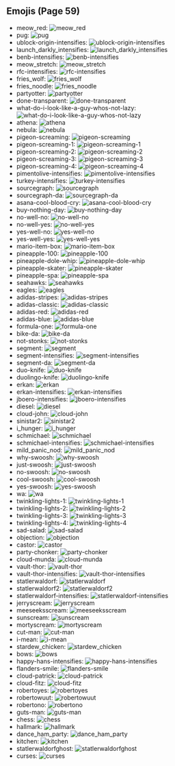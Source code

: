 
## Emojis (Page 59)

* meow_red: ![meow_red](/output/meow_red)
* pug: ![pug](/output/pug.png)
* ublock-origin-intensifies: ![ublock-origin-intensifies](/output/ublock-origin-intensifies.gif)
* launch_darkly_intensifies: ![launch_darkly_intensifies](/output/launch_darkly_intensifies.gif)
* benb-intensifies: ![benb-intensifies](/output/benb-intensifies.gif)
* meow_stretch: ![meow_stretch](/output/meow_stretch.gif)
* rfc-intensifies: ![rfc-intensifies](/output/rfc-intensifies.gif)
* fries_wolf: ![fries_wolf](/output/fries_wolf.png)
* fries_noodle: ![fries_noodle](/output/fries_noodle.png)
* partyotter: ![partyotter](/output/partyotter.gif)
* done-transparent: ![done-transparent](/output/done-transparent.png)
* what-do-i-look-like-a-guy-whos-not-lazy: ![what-do-i-look-like-a-guy-whos-not-lazy](/output/what-do-i-look-like-a-guy-whos-not-lazy.png)
* athena: ![athena](/output/athena.png)
* nebula: ![nebula](/output/nebula.jpg)
* pigeon-screaming: ![pigeon-screaming](/output/pigeon-screaming.gif)
* pigeon-screaming-1: ![pigeon-screaming-1](/output/pigeon-screaming-1.gif)
* pigeon-screaming-2: ![pigeon-screaming-2](/output/pigeon-screaming-2.gif)
* pigeon-screaming-3: ![pigeon-screaming-3](/output/pigeon-screaming-3.gif)
* pigeon-screaming-4: ![pigeon-screaming-4](/output/pigeon-screaming-4.gif)
* pimentolive-intensifies: ![pimentolive-intensifies](/output/pimentolive-intensifies.gif)
* turkey-intensifies: ![turkey-intensifies](/output/turkey-intensifies.gif)
* sourcegraph: ![sourcegraph](/output/sourcegraph.png)
* sourcegraph-da: ![sourcegraph-da](/output/sourcegraph-da.png)
* asana-cool-blood-cry: ![asana-cool-blood-cry](/output/asana-cool-blood-cry.png)
* buy-nothing-day: ![buy-nothing-day](/output/buy-nothing-day.png)
* no-well-no: ![no-well-no](/output/no-well-no.png)
* no-well-yes: ![no-well-yes](/output/no-well-yes.png)
* yes-well-no: ![yes-well-no](/output/yes-well-no.png)
* yes-well-yes: ![yes-well-yes](/output/yes-well-yes.png)
* mario-item-box: ![mario-item-box](/output/mario-item-box.png)
* pineapple-100: ![pineapple-100](/output/pineapple-100.png)
* pineapple-dole-whip: ![pineapple-dole-whip](/output/pineapple-dole-whip.png)
* pineapple-skater: ![pineapple-skater](/output/pineapple-skater.png)
* pineapple-spa: ![pineapple-spa](/output/pineapple-spa.png)
* seahawks: ![seahawks](/output/seahawks.png)
* eagles: ![eagles](/output/eagles.jpg)
* adidas-stripes: ![adidas-stripes](/output/adidas-stripes.png)
* adidas-classic: ![adidas-classic](/output/adidas-classic.jpg)
* adidas-red: ![adidas-red](/output/adidas-red.png)
* adidas-blue: ![adidas-blue](/output/adidas-blue.png)
* formula-one: ![formula-one](/output/formula-one.png)
* bike-da: ![bike-da](/output/bike-da.png)
* not-stonks: ![not-stonks](/output/not-stonks.png)
* segment: ![segment](/output/segment.png)
* segment-intensifies: ![segment-intensifies](/output/segment-intensifies.gif)
* segment-da: ![segment-da](/output/segment-da.png)
* duo-knife: ![duo-knife](/output/duo-knife.png)
* duolingo-knife: ![duolingo-knife](/output/duolingo-knife)
* erkan: ![erkan](/output/erkan.png)
* erkan-intensifies: ![erkan-intensifies](/output/erkan-intensifies.gif)
* jboero-intensifies: ![jboero-intensifies](/output/jboero-intensifies.gif)
* diesel: ![diesel](/output/diesel.png)
* cloud-john: ![cloud-john](/output/cloud-john.jpg)
* sinistar2: ![sinistar2](/output/sinistar2.gif)
* i_hunger: ![i_hunger](/output/i_hunger)
* schmichael: ![schmichael](/output/schmichael.png)
* schmichael-intensifies: ![schmichael-intensifies](/output/schmichael-intensifies.gif)
* mild_panic_nod: ![mild_panic_nod](/output/mild_panic_nod.gif)
* why-swoosh: ![why-swoosh](/output/why-swoosh.png)
* just-swoosh: ![just-swoosh](/output/just-swoosh.png)
* no-swoosh: ![no-swoosh](/output/no-swoosh.png)
* cool-swoosh: ![cool-swoosh](/output/cool-swoosh.png)
* yes-swoosh: ![yes-swoosh](/output/yes-swoosh.png)
* wa: ![wa](/output/wa.jpg)
* twinkling-lights-1: ![twinkling-lights-1](/output/twinkling-lights-1.gif)
* twinkling-lights-2: ![twinkling-lights-2](/output/twinkling-lights-2.gif)
* twinkling-lights-3: ![twinkling-lights-3](/output/twinkling-lights-3.gif)
* twinkling-lights-4: ![twinkling-lights-4](/output/twinkling-lights-4.gif)
* sad-salad: ![sad-salad](/output/sad-salad.png)
* objection: ![objection](/output/objection.png)
* castor: ![castor](/output/castor.png)
* party-chonker: ![party-chonker](/output/party-chonker.gif)
* cloud-munda: ![cloud-munda](/output/cloud-munda.jpg)
* vault-thor: ![vault-thor](/output/vault-thor.png)
* vault-thor-intensifies: ![vault-thor-intensifies](/output/vault-thor-intensifies.gif)
* statlerwaldorf: ![statlerwaldorf](/output/statlerwaldorf.png)
* statlerwaldorf2: ![statlerwaldorf2](/output/statlerwaldorf2.png)
* statlerwaldorf-intensifies: ![statlerwaldorf-intensifies](/output/statlerwaldorf-intensifies.gif)
* jerryscream: ![jerryscream](/output/jerryscream.png)
* meeseeksscream: ![meeseeksscream](/output/meeseeksscream.png)
* sunscream: ![sunscream](/output/sunscream.png)
* mortyscream: ![mortyscream](/output/mortyscream.png)
* cut-man: ![cut-man](/output/cut-man.png)
* i-mean: ![i-mean](/output/i-mean.png)
* stardew_chicken: ![stardew_chicken](/output/stardew_chicken.png)
* bows: ![bows](/output/bows.png)
* happy-hans-intensifies: ![happy-hans-intensifies](/output/happy-hans-intensifies.gif)
* flanders-smile: ![flanders-smile](/output/flanders-smile.gif)
* cloud-patrick: ![cloud-patrick](/output/cloud-patrick.png)
* cloud-fitz: ![cloud-fitz](/output/cloud-fitz.png)
* robertoyes: ![robertoyes](/output/robertoyes.png)
* robertowuut: ![robertowuut](/output/robertowuut.png)
* robertono: ![robertono](/output/robertono.png)
* guts-man: ![guts-man](/output/guts-man.png)
* chess: ![chess](/output/chess.png)
* hallmark: ![hallmark](/output/hallmark.png)
* dance_ham_party: ![dance_ham_party](/output/dance_ham_party.gif)
* kitchen: ![kitchen](/output/kitchen.png)
* statlerwaldorfghost: ![statlerwaldorfghost](/output/statlerwaldorfghost.gif)
* curses: ![curses](/output/curses.png)
